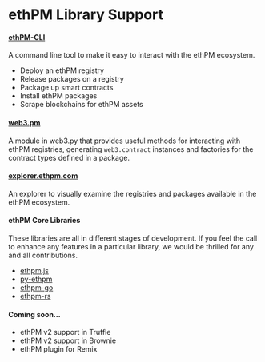 # ethPM Library Support

#### [ethPM-CLI](https://github.com/ethpm/ethpm-cli/)

A command line tool to make it easy to interact with the ethPM ecosystem. 

* Deploy an ethPM registry
* Release packages on a registry
* Package up smart contracts
* Install ethPM packages
* Scrape blockchains for ethPM assets

#### [web3.pm](https://web3py.readthedocs.io/en/stable/ethpm.html)

A module in web3.py that provides useful methods for interacting with ethPM registries, generating `web3.contract` instances and factories for the contract types defined in a package.

#### [explorer.ethpm.com](http://explorer.ethpm.com/)

An explorer to visually examine the registries and packages available in the ethPM ecosystem. 

#### ethPM Core Libraries

These libraries are all in different stages of development. If you feel the call to enhance any features in a particular library, we would be thrilled for any and all contributions. 

* [ethpm.js](https://github.com/ethpm/ethpm.js)
* [py-ethpm](https://web3py.readthedocs.io/en/stable/ethpm.html)
* [ethpm-go](https://github.com/ethpm/ethpm-go)
* [ethpm-rs](https://github.com/ethpm/ethpm-rs)

#### Coming soon...

* ethPM v2 support in Truffle
* ethPM v2 support in Brownie
* ethPM plugin for Remix

